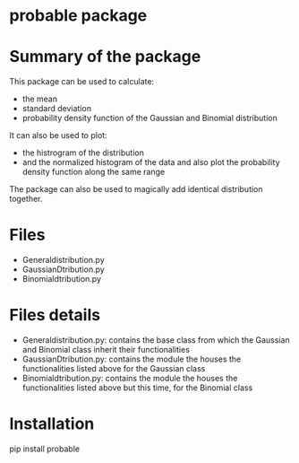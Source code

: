 # probable package

# Summary of the package

This package can be used to calculate:
- the mean 
- standard deviation 
- probability density function
of the Gaussian and Binomial distribution

It can also be used to plot:
- the histrogram of the distribution
- and the normalized histogram of the data and also plot the probability density function along the same range

The package can also be used to magically add identical distribution together.

# Files

- Generaldistribution.py
- GaussianDtribution.py
- Binomialdtribution.py

# Files details
- Generaldistribution.py: contains the base class from which the Gaussian and Binomial class inherit their functionalities
- GaussianDtribution.py: contains the module the houses the functionalities listed above for the Gaussian class
- Binomialdtribution.py: contains the module the houses the functionalities listed above but this time, for the Binomial class

# Installation

pip install probable




